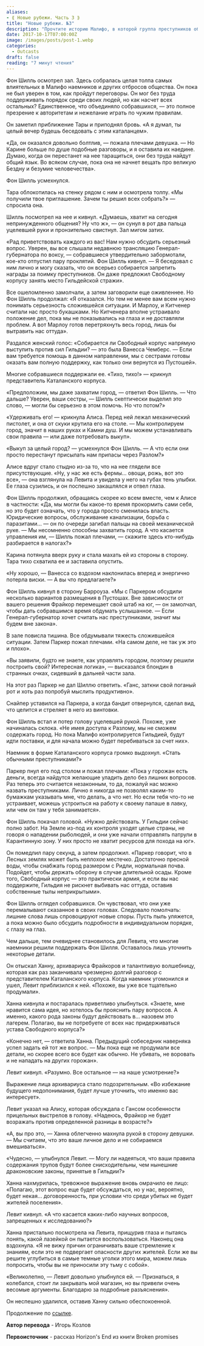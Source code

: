 ```yaml
---
aliases: 
- ⟪ Новые рубежи. Часть 3 ⟫
title: "Новые рубежи. №3"
description: "Прочтите историю Малифо, в которой группа преступников обсуждает свой следующий шаг после того, как губернатор назвал их преступниками. С ростом напряженности и истощением запасов им приходится преодолевать опасные ландшафты, чтобы выжить. | Malifaux рассказ"
date: 2017-10-17T07:00:00Z
image: /images/posts/post-1.webp
categories: 
  - Outcasts
draft: false
reading: "7 минут чтения"
---
```


Фон Шилль осмотрел зал. Здесь собралась целая толпа самых влиятельных в Малифо наемников и других отбросов общества. Он пока не был уверен в том, как пройдут переговоры. Он мог без труда поддерживать порядок среди своих людей, но как насчет всех остальных? Единственное, что объединяло собравшихся, — это полное презрение к авторитетам и нежелание играть по чужим правилам.
 
Он заметил приближение Тары и приподнял бровь. «А я думал, ты целый вечер будешь беседовать с этим каталанцем».
 
«Да, он оказался довольно болтлив, — пожала плечами девушка. — Но Карине больше по душе подобные разговоры, и я оставила их наедине. Думаю, когда он перестанет на нее таращиться, они без труда найдут общий язык. Во всяком случае, пока она не начнет вещать про великую Бездну и безумие человечества».
 
Фон Шилль усмехнулся.
 
Тара облокотилась на стенку рядом с ним и осмотрела толпу. «Мы получили твое приглашение. Зачем ты решил всех собрать?» — спросила она.
 
Шилль посмотрел на нее и кивнул. «Думаешь, хватит на сегодня непринужденного общения? Ну что ж», — он сунул в рот два пальца уцелевшей руки и пронзительно свистнул. Зал мигом затих.
 
«Рад приветствовать каждого из вас! Нам нужно обсудить серьезный вопрос. Уверен, вы все слышали недавнюю трансляцию Генерал-губернатора по воксу, — собравшиеся утвердительно забормотали, кое-кто отпустил пару проклятий. Фон Шилль кивнул. — Я беседовал с ним лично и могу сказать, что он всерьез собирается запретить награды за поимку преступников. Он даже предложил Свободному корпусу занять место Гильдейской стражи».
 
Все ошеломленно замолчали, а затем заговорили еще оживленнее. Но Фон Шилль продолжал: «Я отказался. Но тем не менее вам всем нужно понимать серьезность сложившейся ситуации. И Марлоу, и Китченер считали нас просто букашками. Но Китченера вполне устраивало положение дел, пока мы не показывались на глаза и не доставляли проблем. А вот Марлоу готов перетряхнуть весь город, лишь бы вытравить нас оттуда».
 
Раздался женский голос: «Собирается ли Свободный корпус напрямую выступить против сил Гильдии? — это была Ванесса Чемберс. — Если вам требуется помощь в данном направлении, мы с сестрами готовы оказать вам полную поддержку, как только они вернутся из Пустошей».
 
Многие собравшиеся поддержали ее. «Тихо, тихо!» — крикнул представитель Каталанского корпуса.
 
«Предположим, мы даже захватим город, — ответил Фон Шилль. — Что дальше? Уверен, ваши сестры, — Шилль скептически выделил это слово, — могли бы серьезно в этом помочь. Но что потом?»
 
«Удерживать его! — крикнула Алиса. Перед ней лежал механический пистолет, и она от скуки крутила его на столе. — Мы контролируем город, значит в наших руках и Камни душ. И мы можем устанавливать свои правила — или даже потребовать выкуп».
 
«Выкуп за целый город? — усмехнулся Фон Шилль. — А что если они просто перестанут присылать нам припасы через Разлом?»
 
Алисе вдруг стало стыдно из-за то, что на нее глядели все присутствующие. «Ну, у нас же есть фермы… овощи, рожь, вот это все», — она взглянула на Левита и увидела у него на губах тень улыбки. Ее глаза сузились, и он поспешно закашлялся и отвел глаза.
 
Фон Шилль продолжил, обращаясь скорее ко всем вместе, чем к Алисе в частности: «Да, мы могли бы какое-то время прокормить сами себя, но это будет означать, что у города просто сменилась власть. Юридические вопросы, обслуживание канализации, борьба с паразитами… — он по очереди загибал пальцы на своей механической руке. — Мы несомненно способны захватить город. А что касается управления им, — Шилль пожал плечами, — скажите здесь кто-нибудь разбирается в налогах?»
 
Карина потянула вверх руку и стала махать ей из стороны в сторону. Тара тихо схватила ее и заставила опустить.
 
«Ну хорошо, — Ванесса со вздохом наклонилась вперед и энергично потерла виски. — А вы что предлагаете?»
 
Фон Шилль кивнул в сторону Барроуза. «Мы с Паркером обсудили несколько вариантов размещения в Пустошах. Вне зависимости от вашего решения Фрайкор перемещает свой штаб на юг, — он замолчал, чтобы дать собравшимся время обдумать услышанное. — Если Генерал-губернатор хочет считать нас преступниками, значит мы будем вне закона».
 
В зале повисла тишина. Все обдумывали тяжесть сложившейся ситуации. Затем Паркер пожал плечами. «На самом деле, не так уж это и плохо».
 
«Вы заявили, будто не знаете, как управлять городом, поэтому решили построить свой? Интересная логика», — высказался блондин в странных очках, сидевший в дальней части зала.
 
На этот раз Паркер не дал Шиллю ответить. «Ганс, заткни свой поганый рот и хоть раз попробуй мыслить продуктивно».
 
Снайпер уставился на Паркера, а когда бандит отвернулся, сделал вид, что целится и стреляет в него из винтовки.
 
Фон Шилль встал и потер голову уцелевшей рукой. Похоже, уже начиналась склока. «Не имея доступа к Разлому, мы не сможем содержать город. Но пока Малифо контролируется Гильдией, будут идти поставки, и для начала можно будет перебиваться за счет них».
 
Наемник в форме Каталанского корпуса громко выдохнул. «Стать обычными преступниками?»
 
Паркер пнул его под столом и пожал плечами: «Пока у горожан есть деньги, всегда найдутся желающие уладить дело без лишних вопросов. Раз теперь это считается незаконным, то да, пожалуй нас можно назвать преступниками. Лично я никогда не позволял каким-то бумажкам указывать мне, что делать, а что нет. Но если тебя что-то не устраивает, можешь устроиться на работу к своему папаше в лавку, или чем он там у тебя занимается».
 
Фон Шилль покачал головой. «Нужно действовать. У Гильдии сейчас полно забот. На Земле из-под их контроля уходят целые страны, не говоря о нападении рыболюдей, и они уже начали отправлять патрули в Карантинную зону. У них просто не хватит ресурсов для похода на юг».
 
Он помедлил пару секунд, а затем продолжил. «Паркер говорит, что в Лесных землях может быть неплохое местечко. Достаточно пресной воды, чтобы снабжать город размером с Ридли, нормальная почва. Подойдет, чтобы держать оборону в случае длительной осады. Кроме того, Свободный корпус — это практически армия, и если вы нас поддержите, Гильдия не рискнет выбивать нас оттуда, оставив собственные тылы неприкрытыми».
 
Фон Шилль оглядел собравшихся. Он чувствовал, что они уже перемалывают сказанное в своих головах. Следовало помолчать: лишние слова лишь спровоцируют новые споры. Пусть пыль уляжется, а пока можно было обсудить подробности в индивидуальном порядке, с глазу на глаз. 



Чем дальше, тем очевиднее становилось для Левита, что многие наемники решили поддержать Фон Шилля. Оставалось лишь уточнить некоторые детали.
 
Он отыскал Ханну, архивариуса Фрайкоров и талантливую волшебницу, которая как раз заканчивала чрезмерно долгий разговор с представителем Каталанского корпуса. Когда наемник угомонился и ушел, Левит приблизился к ней. «Похоже, вы уже все тщательно продумали».
 
Ханна кивнула и постаралась приветливо улыбнуться. «Знаете, мне нравится сама идея, но хотелось бы прояснить пару вопросов. А именно, какого рода законы будут действовать в… назовем это лагерем. Полагаю, вы не потребуете от всех нас придерживаться устава Свободного корпуса?»
 
«Конечно нет, — ответила Ханна. Предыдущий собеседник наверняка успел задать ей тот же вопрос. — Мы пока еще не продумали все детали, но скорее всего все будет как обычно. Не убивать, не воровать и не нападать на других горожан».
 
Левит кивнул. «Разумно. Все остальное — на наше усмотрение?»
 
Выражение лица архивариуса стало подозрительным. «Во избежание будущего недопонимания, будет лучше уточнить, что именно вас интересует».
 
Левит указал на Алису, которая обсуждала с Гансом особенности прицельных выстрелов в голову. «Надеюсь, Фрайкор не будет возражать против определенной разницы в возрасте?»
 
«А, вы про это, — Ханна облегченно махнула рукой в сторону девушки. — Мы считаем, что это ваше личное дело и не собираемся вмешиваться».
 
«Чудесно, — улыбнулся Левит. — Могу ли надеяться, что ваши правила содержания трупов будут более снисходительны, чем нынешние драконовские законы, принятые в Гильдии?»
 
Ханна нахмурилась, тревожное выражение вновь омрачило ее лицо: «Полагаю, этот вопрос еще будет обсуждаться, но у нас, вероятно, будет некая… договоренность, при условии что среди убитых не будет жителей поселения».
 
Левит кивнул. «А что касается каких-либо научных вопросов, запрещенных к исследованию?»
 
Ханна пристально посмотрела на Левита, прищурив глаза и пытаясь понять, какой лазейкой он пытается воспользоваться. Наконец она вздохнула. «Я не вижу причин ограничивать ваше стремление к знаниям, если это не подвергает опасности других жителей. Если же вы решите углубиться в самые темные уголки этого мира, можем лишь попросить, чтобы вы не приносили эту тьму с собой».
 
«Великолепно, — Левит довольно улыбнулся ей. — Признаться, я колебался, стоит ли закрывать мой магазин, но вы привели очень весомые аргументы. Благодарю за подробные разъяснения».
 
Он неспешно удалился, оставив Ханну сильно обеспокоенной.

Продолжение по [ссылке](http://malifaux.ru/posts/post-4).


**Автор перевода** - Игорь Козлов

**Первоисточник** - рассказ Horizon's End из книги  Broken promises